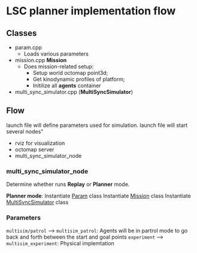 # LSC planner implementation flow
## Classes
- param.cpp
    - Loads various parameters
- mission.cpp **Mission**
    - Does mission-related setup: 
        - Setup world octomap point3d; 
        - Get kinodynamic profiles of platform; 
        - Initilize all **agents** container
- multi_sync_simulator.cpp (**MultiSyncSimulator**)

## Flow
launch file will define parameters used for simulation.
launch file will start several nodes"
- rviz for visualization
- octomap server
- multi_sync_simulator_node

### multi_sync_simulator_node
Determine whether runs **Replay** or **Planner** mode.

**Planner mode**:
Instantiate [Param](#Classes) class
Instantiate [Mission](#Classes) class
Instantiate [MultiSyncSimulator](#Classes) class

### Parameters
```multisim/patrol``` --> ```multisim_patrol```: Agents will be in partrol mode to go back and forth between the start and goal points
```experiment``` --> ```multisim_experiment```: Physical implemtation

